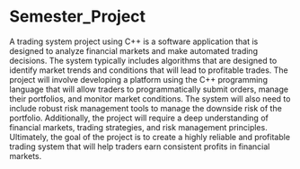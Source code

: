 # Semester_Project
A trading system project using C++ is a software application that is designed 
to analyze financial markets and make automated trading decisions. 
The system typically includes algorithms that are designed to identify
market trends and conditions that will lead to profitable trades. 
The project will involve developing a platform using the C++ programming 
language that will allow traders to programmatically submit orders,
manage their portfolios, and monitor market conditions. 
The system will also need to include robust risk management tools
to manage the downside risk of the portfolio. Additionally,
the project will require a deep understanding of financial markets,
trading strategies, and risk management principles. Ultimately,
the goal of the project is to create a highly reliable and profitable
trading system that will help traders earn consistent profits in financial markets.
